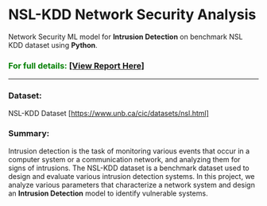 # NSL-KDD Network Security Analysis
Network Security ML model for **Intrusion Detection** on benchmark NSL KDD dataset using **Python**.


### <span style="color:green">For full details: <a href="https://github.com/rojinadeuja/NSL-KDD-Network-Security/blob/main/NSL_KDD_Network_Security_Analysis.pdf">[View Report Here]</a></span>

<hr>

### Dataset: 
NSL-KDD Dataset [https://www.unb.ca/cic/datasets/nsl.html]

### Summary:
Intrusion detection is the task of monitoring various events that occur in a computer system or a communication network, and analyzing them for signs of intrusions. 
The NSL-KDD dataset is a benchmark dataset used to design and evaluate various intrusion detection systems. 
In this project, we analyze various parameters that characterize a network system and design an **Intrusion Detection** model to identify vulnerable systems.
